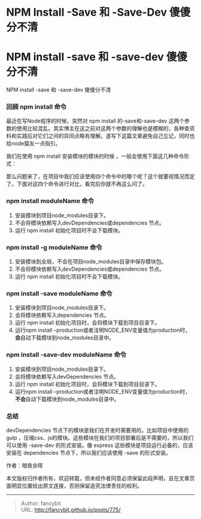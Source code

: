 # NPM Install -Save 和 -Save-Dev 傻傻分不清

<div class="header"><h1 class="single-title animate__animated animate__pulse animate__faster">NPM install -save 和 -save-dev 傻傻分不清</h1></div>

<div class="content" id="content"><p><!-- raw HTML omitted -->NPM install -save 和 -save-dev 傻傻分不清<!-- raw HTML omitted --></p><!-- raw HTML omitted --><h3 id="回顾-npm-install-命令">回顾 npm install 命令</h3><p>最近在写Node程序的时候，突然对 npm install 的-save和-save-dev 这两个参数的使用比较混乱。其实博主在这之前对这两个参数的理解也是模糊的，各种查资料和实践后对它们之间的异同点略有理解。遂写下这篇文章避免自己忘记，同时也给node猿友一点指引。</p><p>我们在使用 npm install 安装模块的模块的时候 ，一般会使用下面这几种命令形式：<!-- raw HTML omitted --></p><!-- raw HTML omitted --><precode language="" precodenum="0"></precode><!-- raw HTML omitted --><p>那么问题来了，在项目中我们应该使用四个命令中的哪个呢？这个就要视情况而定了。下面对这四个命令进行对比，看完后你就不再这么问了。</p><h3 id="npm-install-modulename-命令">npm install moduleName 命令</h3><ol><li>安装模块到项目node_modules目录下。</li><li>不会将模块依赖写入devDependencies或dependencies 节点。</li><li>运行 npm install 初始化项目时不会下载模块。</li></ol><h3 id="npm-install--g-modulename-命令">npm install -g moduleName 命令</h3><ol><li>安装模块到全局，不会在项目node_modules目录中保存模块包。</li><li>不会将模块依赖写入devDependencies或dependencies 节点。</li><li>运行 npm install 初始化项目时不会下载模块。</li></ol><h3 id="npm-install--save-modulename-命令">npm install -save moduleName 命令</h3><ol><li>安装模块到项目node_modules目录下。</li><li>会将模块依赖写入dependencies 节点。</li><li>运行 npm install 初始化项目时，会将模块下载到项目目录下。</li><li>运行npm install –production或者注明NODE_ENV变量值为production时，<strong>会</strong>自动下载模块到node_modules目录中。</li></ol><h3 id="npm-install--save-dev-modulename-命令">npm install -save-dev moduleName 命令</h3><ol><li>安装模块到项目node_modules目录下。</li><li>会将模块依赖写入devDependencies 节点。</li><li>运行 npm install 初始化项目时，会将模块下载到项目目录下。</li><li>运行npm install –production或者注明NODE_ENV变量值为production时，<strong>不会</strong>自动下载模块到node_modules目录中。</li></ol><h3 id="总结">总结</h3><p>devDependencies 节点下的模块是我们在开发时需要用的，比如项目中使用的 gulp ，压缩css、js的模块。这些模块在我们的项目部署后是不需要的，所以我们可以使用 -save-dev 的形式安装。像 express 这些模块是项目运行必备的，应该安装在 dependencies 节点下，所以我们应该使用 -save 的形式安装。</p><p>作者：<!-- raw HTML omitted -->暗夜余晖<!-- raw HTML omitted --></p><p>本文版权归作者所有，欢迎转载，但未经作者同意必须保留此段声明，且在文章页面明显位置给出原文连接，否则保留追究法律责任的权利。</p></div>



---

> Author: fancybit  
> URL: http://fancybit.github.io/posts/775/  

